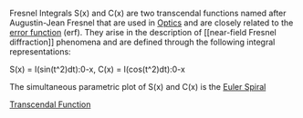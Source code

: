 Fresnel Integrals S(x) and C(x) are two transcendal functions named after
Augustin-Jean Fresnel that are used in [Optics](Optics.md) and are closely related to the
[error function](error%20function.md) (erf). They arise in the description of [[near-field Fresnel
diffraction]] phenomena and are defined through the following integral
representations:

S(x) = I(sin(t^2)dt):0-x, C(x) = I(cos(t^2)dt):0-x

The simultaneous parametric plot of S(x) and C(x) is the [Euler Spiral](Euler%20Spiral.md)

[Transcendal Function](Transcendal%20Function.md)
